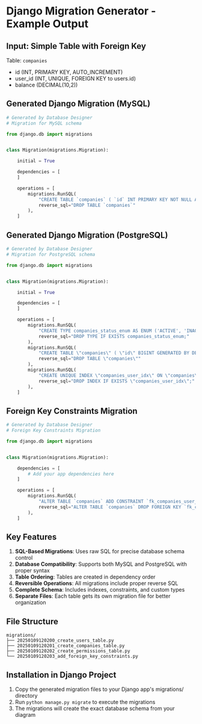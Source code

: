 # Django Migration Generator - Example Output

## Input: Simple Table with Foreign Key

Table: `companies`
- id (INT, PRIMARY KEY, AUTO_INCREMENT)
- user_id (INT, UNIQUE, FOREIGN KEY to users.id)
- balance (DECIMAL(10,2))

## Generated Django Migration (MySQL)

```python
# Generated by Database Designer
# Migration for MySQL schema

from django.db import migrations


class Migration(migrations.Migration):

    initial = True

    dependencies = [
    ]

    operations = [
        migrations.RunSQL(
            "CREATE TABLE `companies` ( `id` INT PRIMARY KEY NOT NULL AUTO_INCREMENT, `user_id` INT UNIQUE, `balance` DECIMAL(10,2) )",
            reverse_sql="DROP TABLE `companies`"
        ),
    ]
```

## Generated Django Migration (PostgreSQL)

```python
# Generated by Database Designer
# Migration for PostgreSQL schema

from django.db import migrations


class Migration(migrations.Migration):

    initial = True

    dependencies = [
    ]

    operations = [
        migrations.RunSQL(
            "CREATE TYPE companies_status_enum AS ENUM ('ACTIVE', 'INACTIVE')",
            reverse_sql="DROP TYPE IF EXISTS companies_status_enum;"
        ),
        migrations.RunSQL(
            "CREATE TABLE \"companies\" ( \"id\" BIGINT GENERATED BY DEFAULT AS IDENTITY PRIMARY KEY, \"user_id\" INT UNIQUE, \"balance\" DECIMAL(10,2), \"status\" companies_status_enum )",
            reverse_sql="DROP TABLE \"companies\""
        ),
        migrations.RunSQL(
            "CREATE UNIQUE INDEX \"companies_user_idx\" ON \"companies\" (\"user_id\")",
            reverse_sql="DROP INDEX IF EXISTS \"companies_user_idx\";"
        ),
    ]
```

## Foreign Key Constraints Migration

```python
# Generated by Database Designer
# Foreign Key Constraints Migration

from django.db import migrations


class Migration(migrations.Migration):

    dependencies = [
        # Add your app dependencies here
    ]

    operations = [
        migrations.RunSQL(
            "ALTER TABLE `companies` ADD CONSTRAINT `fk_companies_user_id` FOREIGN KEY (`user_id`) REFERENCES `users`(`id`)",
            reverse_sql="ALTER TABLE `companies` DROP FOREIGN KEY `fk_companies_user_id`"
        ),
    ]
```

## Key Features

1. **SQL-Based Migrations**: Uses raw SQL for precise database schema control
2. **Database Compatibility**: Supports both MySQL and PostgreSQL with proper syntax
3. **Table Ordering**: Tables are created in dependency order
4. **Reversible Operations**: All migrations include proper reverse SQL
5. **Complete Schema**: Includes indexes, constraints, and custom types
6. **Separate Files**: Each table gets its own migration file for better organization

## File Structure

```
migrations/
├── 20250109120200_create_users_table.py
├── 20250109120201_create_companies_table.py
├── 20250109120202_create_permissions_table.py
└── 20250109120203_add_foreign_key_constraints.py
```

## Installation in Django Project

1. Copy the generated migration files to your Django app's migrations/ directory
2. Run `python manage.py migrate` to execute the migrations
3. The migrations will create the exact database schema from your diagram